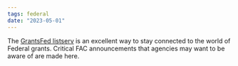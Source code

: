 ```yaml
---
tags: federal 
date: "2023-05-01"
---
```


The [GrantsFed listserv](http://listserv.gsa.gov/cgi-bin/wa.exe?A0=GRANTSCOMMUNITY) is an excellent way to stay connected to the world of Federal grants. Critical FAC announcements that agencies may want to be aware of are made here.